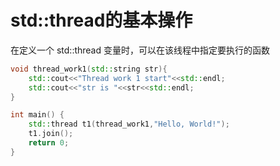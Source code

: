 # std::thread的基本操作
  在定义一个 std::thread 变量时，可以在该线程中指定要执行的函数
```c++
void thread_work1(std::string str){
    std::cout<<"Thread work 1 start"<<std::endl;
    std::cout<<"str is "<<str<<std::endl;
}

int main() {
    std::thread t1(thread_work1,"Hello, World!");
    t1.join();
    return 0;
}
```